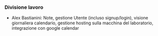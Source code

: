 ### Divisione lavoro
- Alex Bastianini: Note, gestione Utente (incluso signup/login), visione giornaliera calendario, gestione hosting sulla macchina del laboratorio, integrazione con google calendar